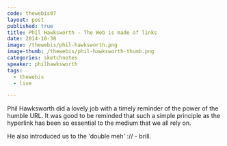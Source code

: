 ```yaml
---
code: thewebis07
layout: post
published: true
title: Phil Hawksworth - The Web is made of links
date: 2014-10-30
image: /thewebis/phil-hawksworth.png
image-thumb: /thewebis/phil-hawksworth-thumb.png
categories: sketchnotes
speaker: philhawksworth
tags:
  - thewebis
  - live

---
```


Phil Hawksworth did a lovely job with a timely reminder of the power of the humble URL.
It was good to be reminded that such a simple principle as the hyperlink has been so essential to the medium that we all rely on.

He also introduced us to the 'double meh' :// - brill.